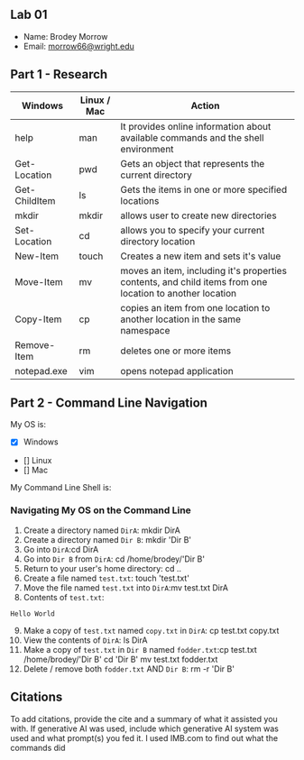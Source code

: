## Lab 01

- Name: Brodey Morrow
- Email: morrow66@wright.edu



## Part 1 - Research

| Windows | Linux / Mac | Action |
| ---     | ---         | ---    |
| help    | man         |It provides online information about available commands and the shell environment    |
| Get-Location | pwd    |Gets an object that represents the current directory|
| Get-ChildItem | ls    |Gets the items in one or more specified locations|
| mkdir   | mkdir       |allows user to create new directories|
| Set-Location | cd     |allows you to specify your current directory location|
| New-Item | touch      |Creates a new item and sets it's value|
| Move-Item | mv        |moves an item, including it's properties contents, and child items from one location to another location|
| Copy-Item | cp        |copies an item from one location to another location in the same namespace|
| Remove-Item | rm      |deletes one or more items|
| notepad.exe | vim     |opens notepad application|

## Part 2 - Command Line Navigation

My OS is:
- [x] Windows
- [] Linux
- [] Mac

My Command Line Shell is: 

### Navigating My OS on the Command Line

1. Create a directory named `DirA`: mkdir DirA
2. Create a directory named `Dir B`: mkdir 'Dir B'
3. Go into `DirA`:cd DirA
4. Go into `Dir B` from `DirA`: cd /home/brodey/'Dir B'
5. Return to your user's home directory: cd ..
6. Create a file named `test.txt`: touch 'test.txt'
7. Move the file named `test.txt` into `DirA`:mv test.txt DirA
8. Contents of `test.txt`:
```
Hello World
```
9. Make a copy of `test.txt` named `copy.txt` in `DirA`: cp test.txt copy.txt
10. View the contents of `DirA`: ls DirA
11. Make a copy of `test.txt` in `Dir B` named `fodder.txt`:cp test.txt /home/brodey/'Dir B'
cd 'Dir B' mv test.txt fodder.txt 
12. Delete / remove both `fodder.txt` AND `Dir B`: rm -r 'Dir B'

## Citations

To add citations, provide the cite and a summary of what it assisted you with.  If generative AI was used, include which generative AI system was used and what prompt(s) you fed it.
I used IMB.com to find out what the commands did